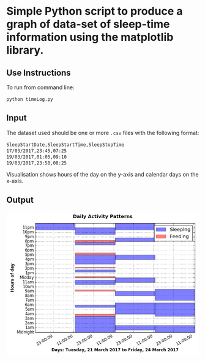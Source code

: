 # Simple Python script to produce a graph of data-set of sleep-time information using the matplotlib library. 

## Use Instructions

To run from command line:

    python timeLog.py

## Input
 
The dataset used should be one or more `.csv` files with the following format:

    SleepStartDate,SleepStartTime,SleepStopTime
    17/03/2017,23:45,07:25
    19/03/2017,01:05,09:10
    19/03/2017,23:50,08:25

Visualisation shows hours of the day on the y-axis and calendar days on the x-axis.

## Output

![Output example](https://github.com/ambidextrous/timeLogGrapher/blob/master/activityData.jpg "Ouput Example")

